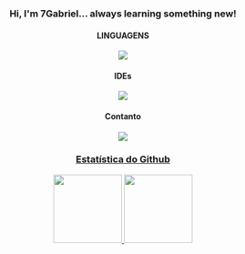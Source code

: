 <h3 align="center">Hi, I'm 7Gabriel... always learning something new!</h2>
    <h4 align="center">LINGUAGENS</h4>
    <p align="center">
        <a href='https://skillicons.dev'>
            <img src='https://skillicons.dev/icons?i=js,nodejs,html,css,python' />
        </a>
    </p>
    <h4 align="center">IDEs</h4>
    <p align="center">
        <a href="https://skillicons.dev">
            <img src='https://skillicons.dev/icons?i=vscode,git,github' />
        </a>
    </p>
    <h4 align="center">Contanto</h4>
    <p align="center">
        <a href='https://www.instagram.com/7.gabriiel/' target="_blank">
            <img src='https://skillicons.dev/icons?i=instagram' />
        <!-- Divide the space -->
    </p>
    <h3 align="center">Estatística do Github</h3>
    <div align="center">
        <a href='https://github.com/7gabriiel'>
         <img height="120em"
           src='https://github-readme-stats.vercel.app/api?username=7gabriiel&show_icons=true&theme=tokyonightinclude_all_commits=true&count_private=true'/>
            <img height="120em"
                src='https://github-readme-stats.vercel.app/api/top-langs/?username=7gabriiel&layout=compact&langs_count=7&theme=tokyonight' />
    </div>
